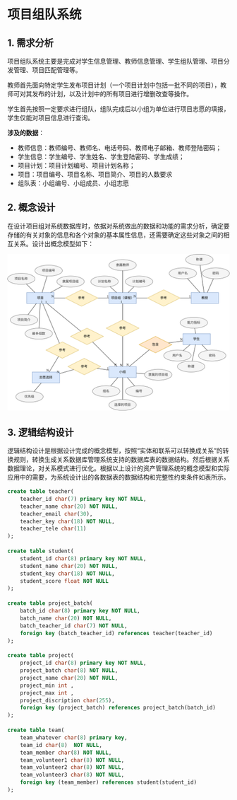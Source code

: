 # 项目组队系统

## 1. 需求分析

​项目组队系统主要是完成对学生信息管理、教师信息管理、学生组队管理、项目分发管理、项目匹配管理等。

​教师首先面向特定学生发布项目计划（一个项目计划中包括一批不同的项目），教师可对其发布的计划，以及计划中的所有项目进行增删改查等操作。

​学生首先按照一定要求进行组队，组队完成后以小组为单位进行项目志愿的填报，学生仅能对项目信息进行查询。

**涉及的数据**：

- 教师信息：教师编号、教师名、电话号码、教师电子邮箱、教师登陆密码；
- 学生信息：学生编号、学生姓名、学生登陆密码、学生成绩；
- 项目计划：项目计划编号、项目计划名称；
- 项目：项目编号、项目名称、项目简介、项目的人数要求
- 组队表：小组编号、小组成员、小组志愿

## 2. 概念设计

在设计项目组对系统数据库时，依据对系统做出的数据和功能的需求分析，确定要存储的有关对象的信息和各个对象的基本属性信息，还需要确定这些对象之间的相互关系。设计出概念模型如下：

![数据库 ER 图](./assets/ER-diagram.svg)

## 3. 逻辑结构设计

​逻辑结构设计是根据设计完成的概念模型，按照“实体和联系可以转换成关系”的转换规则，转换生成关系数据库管理系统支持的数据库表的数据结构。然后根据关系数据理论，对关系模式进行优化。根据以上设计的资产管理系统的概念模型和实际应用中的需要，为系统设计出的各数据表的数据结构和完整性约束条件如表所示。

```SQL
create table teacher( 
    teacher_id char(7) primary key NOT NULL,
    teacher_name char(20) NOT NULL,
    teacher_email char(30),
    teacher_key char(18) NOT NULL,
    teacher_tele char(11)
);
 
create table student(
    student_id char(8) primary key NOT NULL,
    student_name char(20) NOT NULL,
    student_key char(18) NOT NULL,
    student_score float NOT NULL
);
 
create table project_batch( 
    batch_id char(8) primary key NOT NULL,
    batch_name char(20) NOT NULL,
    batch_teacher_id char(7) NOT NULL, 
    foreign key (batch_teacher_id) references teacher(teacher_id)
);
 
create table project( 
    project_id char(8) primary key NOT NULL,
    project_batch char(8) NOT NULL, 
    project_name char(20) NOT NULL,
    project_min int ,
    project_max int ,
    project_discription char(255),
    foreign key (project_batch) references project_batch(batch_id)
);
 
create table team(
    team_whatever char(8) primary key,
    team_id char(8)  NOT NULL,
    team_member char(8) NOT NULL,
    team_volunteer1 char(8) NOT NULL,
    team_volunteer2 char(8) NOT NULL,
    team_volunteer3 char(8) NOT NULL,
    foreign key (team_member) references student(student_id)
);
```
